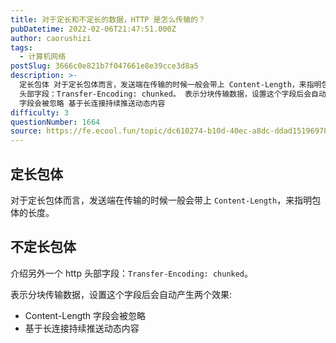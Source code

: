 ```yaml
---
title: 对于定长和不定长的数据，HTTP 是怎么传输的？
pubDatetime: 2022-02-06T21:47:51.000Z
author: caorushizi
tags:
  - 计算机网络
postSlug: 3666c0e821b7f047661e8e39cce3d8a5
description: >-
  定长包体 对于定长包体而言，发送端在传输的时候一般会带上 Content-Length，来指明包体的长度。 不定长包体 介绍另外一个 http
  头部字段：Transfer-Encoding: chunked。 表示分块传输数据，设置这个字段后会自动产生两个效果: Content-Length
  字段会被忽略 基于长连接持续推送动态内容
difficulty: 3
questionNumber: 1664
source: https://fe.ecool.fun/topic/dc610274-b10d-40ec-a8dc-ddad15196978
---
```


## 定长包体

对于定长包体而言，发送端在传输的时候一般会带上 `Content-Length`，来指明包体的长度。

## 不定长包体

介绍另外一个 http 头部字段：`Transfer-Encoding: chunked`。

表示分块传输数据，设置这个字段后会自动产生两个效果:

- Content-Length 字段会被忽略
- 基于长连接持续推送动态内容
